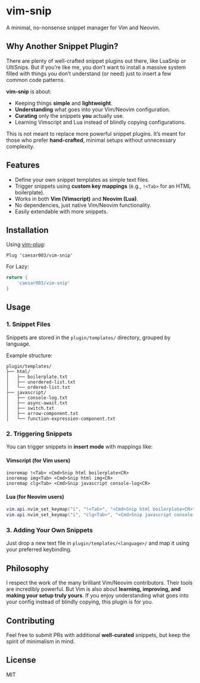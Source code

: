# vim-snip

A minimal, no-nonsense snippet manager for Vim and Neovim.

## Why Another Snippet Plugin?

There are plenty of well-crafted snippet plugins out there, like LuaSnip or UltiSnips. But if you’re like me, you don’t want to install a massive system filled with things you don’t understand (or need) just to insert a few common code patterns.

**vim-snip** is about:

-   Keeping things **simple** and **lightweight**.
-   **Understanding** what goes into your Vim/Neovim configuration.
-   **Curating** only the snippets **you** actually use.
-   Learning Vimscript and Lua instead of blindly copying configurations.

This is not meant to replace more powerful snippet plugins. It’s meant for those who prefer **hand-crafted**, minimal setups without unnecessary complexity.

## Features

-   Define your own snippet templates as simple text files.
-   Trigger snippets using **custom key mappings** (e.g., `!<Tab>` for an HTML boilerplate).
-   Works in both **Vim (Vimscript)** and **Neovim (Lua)**.
-   No dependencies, just native Vim/Neovim functionality.
-   Easily extendable with more snippets.

## Installation

Using [vim-plug](https://github.com/junegunn/vim-plug):

```vim
Plug 'caesar003/vim-snip'
```

For Lazy:

```lua
return {
    'caesar003/vim-snip'
}
```

## Usage

### 1. Snippet Files

Snippets are stored in the `plugin/templates/` directory, grouped by language.

Example structure:

```
plugin/templates/
├── html/
│   ├── boilerplate.txt
│   ├── unordered-list.txt
│   └── ordered-list.txt
├── javascript/
│   ├── console-log.txt
│   ├── async-await.txt
│   ├── switch.txt
│   ├── arrow-component.txt
│   └── function-expression-component.txt
```

### 2. Triggering Snippets

You can trigger snippets in **insert mode** with mappings like:

#### Vimscript (for Vim users)

```vim
inoremap !<Tab> <Cmd>Snip html boilerplate<CR>
inoremap img<Tab> <Cmd>Snip html img<CR>
inoremap clg<Tab> <Cmd>Snip javascript console-log<CR>
```

#### Lua (for Neovim users)

```lua
vim.api.nvim_set_keymap("i", "!<Tab>", "<Cmd>Snip html boilerplate<CR>", { noremap = true, silent = true })
vim.api.nvim_set_keymap("i", "clg<Tab>", "<Cmd>Snip javascript console-log<CR>", { noremap = true, silent = true })
```

### 3. Adding Your Own Snippets

Just drop a new text file in `plugin/templates/<language>/` and map it using your preferred keybinding.

## Philosophy

I respect the work of the many brilliant Vim/Neovim contributors. Their tools are incredibly powerful. But Vim is also about **learning, improving, and making your setup truly yours**. If you enjoy understanding what goes into your config instead of blindly copying, this plugin is for you.

## Contributing

Feel free to submit PRs with additional **well-curated** snippets, but keep the spirit of minimalism in mind.

## License

MIT
